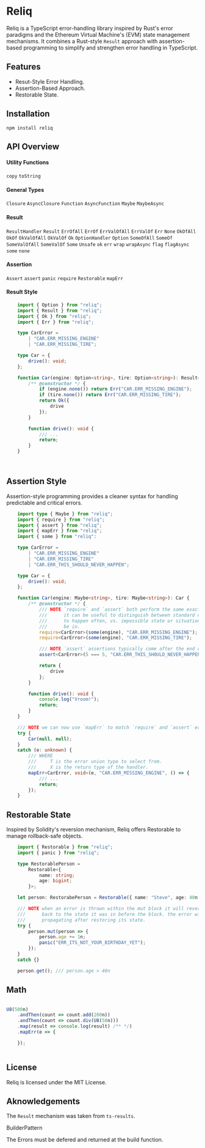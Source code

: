 # Reliq
Reliq is a TypeScript error-handling library inspired by Rust's error paradigms and the Ethereum Virtual Machine's (EVM) state management mechanisms. It combines a Rust-style `Result` approach with assertion-based programming to simplify and strengthen error handling in TypeScript.


## Features
- Resut-Style Error Handling.
- Assertion-Based Approach.
- Restorable State.


## Installation
```
npm install reliq
```


## API Overview

#### Utility Functions
`copy`
`toString`

#### General Types
`Closure`
`AsyncClosure`
`Function`
`AsyncFunction`
`Maybe`
`MaybeAsync`

#### Result
`ResultHandler`
`Result`
`ErrOfAll`
`ErrOf`
`ErrValOfAll`
`ErrValOf`
`Err`
`None`
`OkOfAll`
`OkOf`
`OkValOfAll`
`OkValOf`
`Ok`
`OptionHandler`
`Option`
`SomeOfAll`
`SomeOf`
`SomeValOfAll`
`SomeValOf`
`Some`
`Unsafe`
`ok`
`err`
`wrap`
`wrapAsync`
`flag`
`flagAsync`
`some`
`none`

#### Assertion
`Assert`
`assert`
`panic`
`require`
`Restorable`
`mapErr`


#### Result Style

```typescript
    import { Option } from "reliq";
    import { Result } from "reliq";
    import { Ok } from "reliq";
    import { Err } from "reliq";

    type CarError =
        | "CAR.ERR_MISSING_ENGINE"
        | "CAR.ERR_MISSING_TIRE";

    type Car = {
        drive(): void;
    };

    function Car(engine: Option<string>, tire: Option<string>): Result<Car, CarError> {
        /** @constructor */ {
            if (engine.none()) return Err("CAR.ERR_MISSING_ENGINE");
            if (tire.none()) return Err("CAR.ERR_MISSING_TIRE");
            return Ok({
                drive
            });
        }

        function drive(): void {
            /// ...
            return;
        }
    }

    
```


## Assertion Style
Assertion-style programming provides a cleaner syntax for handling predictable and critical errors.

```typescript
    import type { Maybe } from "reliq";
    import { require } from "reliq";
    import { assert } from "reliq";
    import { mapErr } from "reliq";
    import { some } from "reliq":

    type CarError =
        | "CAR.ERR_MISSING_ENGINE"
        | "CAR.ERR_MISSING_TIRE"
        | "CAR.ERR_THIS_SHOULD_NEVER_HAPPEN";

    type Car = {
        drive(): void;
    };

    function Car(engine: Maybe<string>, tire: Maybe<string>): Car {
        /** @constructor */ {
            /// NOTE `require` and `assert` both perform the same exact operation, however,
            ///      it can be useful to distinguish between standard checks that are expected
            ///      to happen often, vs. impossible state or situations your code should never
            ///      be in.
            require<CarError>(some(engine), "CAR.ERR_MISSING_ENGINE");
            require<CarError>(some(engine), "CAR.ERR_MISSING_TIRE");

            /// NOTE `assert` assertions typically come after the end of a block of code.
            assert<CarError>(5 === 5, "CAR.ERR_THIS_SHOULD_NEVER_HAPPEN");

            return {
                drive
            };
        }

        function drive(): void {
            console.log("Vroom!");
            return;
        }
    }

    /// NOTE we can now use `mapErr` to match `require` and `assert` errors.
    try {
        Car(null, null);
    }
    catch (e: unknown) {
        /// WHERE
        ///     T is the error union type to select from.
        ///     X is the return type of the handler.
        mapErr<CarError, void>(e, "CAR.ERR_MISSING_ENGINE", () => {
            /// ...
            return;
        });
    }
```

## Restorable State
Inspired by Solidity's reversion mechanism, Reliq offers Restorable to manage rollback-safe objects.
```typescript
    import { Restorable } from "reliq";
    import { panic } from "reliq";

    type RestorablePerson = 
        Restorable<{
            name: string;
            age: bigint;
        }>;

    let person: RestorabePerson = Restorable({ name: "Steve", age: 40n });

    /// NOTE when an error is thrown within the mut block it will revert the data
    ///      back to the state it was in before the block. the error will keep on
    ///      propagating after restoring its state.
    try {
        person.mut(person => {
            person.age += 1n;
            panic("ERR_ITS_NOT_YOUR_BIRTHDAY_YET");
        });
    }
    catch {}

    person.get(); /// person.age > 40n
```


## Math
```typescript

U8(500n)
    .andThen(count => count.add(200n))
    .andThen(count => count.div(U8(50n)))
    .map(result => console.log(result) /** */)
    .mapErr(e => {

    });



```


## License
Reliq is licensed under the MIT License.


## Aknowledgements
The `Result` mechanism was taken from `ts-results`.






BuilderPattern

The Errors must be defered and returned at the build function.